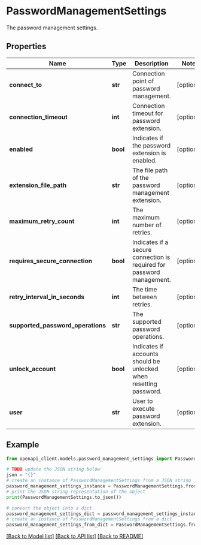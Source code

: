 # PasswordManagementSettings

The password management settings.

## Properties

Name | Type | Description | Notes
------------ | ------------- | ------------- | -------------
**connect_to** | **str** | Connection point of password management. | [optional] 
**connection_timeout** | **int** | Connection timeout for password extension. | [optional] 
**enabled** | **bool** | Indicates if the password extension is enabled. | [optional] 
**extension_file_path** | **str** | The file path of the password management extension. | [optional] 
**maximum_retry_count** | **int** | The maximum number of retries. | [optional] 
**requires_secure_connection** | **bool** | Indicates if a secure connection is required for password management. | [optional] 
**retry_interval_in_seconds** | **int** | The time between retries. | [optional] 
**supported_password_operations** | **str** | The supported password operations. | [optional] 
**unlock_account** | **bool** | Indicates if accounts should be unlocked when resetting password. | [optional] 
**user** | **str** | User to execute password extension. | [optional] 

## Example

```python
from openapi_client.models.password_management_settings import PasswordManagementSettings

# TODO update the JSON string below
json = "{}"
# create an instance of PasswordManagementSettings from a JSON string
password_management_settings_instance = PasswordManagementSettings.from_json(json)
# print the JSON string representation of the object
print(PasswordManagementSettings.to_json())

# convert the object into a dict
password_management_settings_dict = password_management_settings_instance.to_dict()
# create an instance of PasswordManagementSettings from a dict
password_management_settings_from_dict = PasswordManagementSettings.from_dict(password_management_settings_dict)
```
[[Back to Model list]](../README.md#documentation-for-models) [[Back to API list]](../README.md#documentation-for-api-endpoints) [[Back to README]](../README.md)


